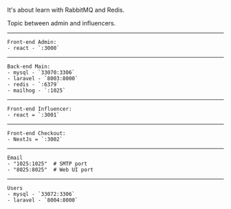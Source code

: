 It's about learn with RabbitMQ and Redis.

Topic between admin and influencers.

---------------------------
    Front-end Admin:
    - react - `:3000`
---------------------------
    Back-end Main:
    - mysql - `33070:3306`
    - laravel - `8003:8000`
    - redis - `:6379`
    - mailhog - `:1025`
---------------------------
    Front-end Influencer:
    - react = `:3001`
---------------------------
    Front-end Checkout:
    - NextJs = `:3002`
---------------------------
    Email
    - "1025:1025"  # SMTP port
    - "8025:8025"  # Web UI port
---------------------------
    Users
    - mysql - `33072:3306`
    - laravel - `8004:8000`

